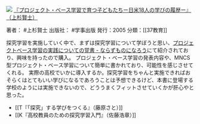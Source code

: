 ![](https://gyazo.com/a72606635bccae5d4b5efe13b7ae954a.jpg)
[『プロジェクト・ベース学習で育つ子どもたちー日米18人の学びの履歴ー』（上杉賢士）](https://amzn.to/3lJWFJu)

著者： #上杉賢士 
出版社： #学事出版 
発行：2005
分類：[[37教育]]

探究学習を実施していく中で、まずは探究学習について学ぼうと思い、[プロジェクトベース学習の実践についての覚書 - ならずものになろう](https://www.s-locarno.com/entry/2017/05/07/213100)にて紹介されており、興味を持ったので購入。
プロジェクト・ベース学習の発表内容や、MNCS型プロジェクト・ベース学習について簡単に書かれており、可能性を感じさせてくれる。
実際の高校でいかに導入するか。探究学習をちゃんと実施できればおそらくはとてもいい学びになるであろうことは予想できるけど、本書に登場する学校のようには実施できないので、どううまくフィットさせていくかが肝心やと思った。

- [[T『「探究」する学びをつくる』（藤原さと）]]
- [[K『高校教員のための探究学習入門』（佐藤浩章）]]
